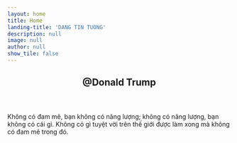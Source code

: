 ```yaml
---
layout: home
title: Home
landing-title: 'DANG TIN TUONG'
description: null
image: null
author: null
show_tile: false
---
```


<header class="major">
	<h2>@Donald Trump</h2>
</header>
<p>Không có đam mê, bạn không có năng lượng; không có năng lượng, bạn không có cái gì. Không có gì tuyệt vời trên thế giới được làm xong mà không có đam mê trong đó.</p>